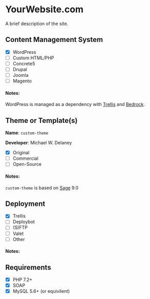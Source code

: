# YourWebsite.com
A brief description of the site.

## Content Management System
- [x] WordPress
- [ ] Custom HTML/PHP
- [ ] Concrete5
- [ ] Drupal
- [ ] Joomla
- [ ] Magento

#### Notes:
WordPress is managed as a dependency with [Trellis](https://roots.io/trellis/) and [Bedrock](https://roots.io/bedrock/).

## Theme or Template(s)
**Name**: `custom-theme`

**Developer**: Michael W. Delaney
- [x] Original
- [ ] Commercial
- [ ] Open-Source

#### Notes:
`custom-theme` is based on [Sage](https://roots.io/sage) 9.0

## Deployment
- [x] Trellis
- [ ] Deploybot
- [ ] (S)FTP
- [ ] Valet
- [ ] Other

#### Notes:

## Requirements
- [x] PHP 7.2+
- [x] SOAP
- [x] MySQL 5.6+ (or equivilent)
